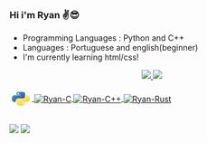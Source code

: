### Hi i'm Ryan ✌😎

- Programming Languages : Python and C++
- Languages : Portuguese and english(beginner)
- I'm currently learning html/css!

<div align="center">
  <a href="https://github.com/ryserk">
  <img height="180em" src="https://github-readme-stats.vercel.app/api?username=ryserk&show_icons=true&theme=github_dark&include_all_commits=true&count_private=true"/>
  <img height="180em" src="https://github-readme-stats.vercel.app/api/top-langs/?username=ryserk&layout=compact&langs_count=7&theme=github_dark"/>
    
</div>
 <div style="display: inline_block"><br>
  <img align="center" alt="Ryan-Python" height="30" width="40" src="https://raw.githubusercontent.com/devicons/devicon/master/icons/python/python-original.svg">
   <img align="center" alt= "Ryan-C" height="30" width"40" src="https://cdn.jsdelivr.net/gh/devicons/devicon/icons/c/c-original.svg">
  <img align="center" alt= "Ryan-C++" height="30" width"40" src="https://cdn.jsdelivr.net/gh/devicons/devicon/icons/cplusplus/cplusplus-original.svg">
  <img align="center" alt= "Ryan-Rust" height="30" width"40" src="https://cdn.jsdelivr.net/gh/devicons/devicon/icons/rust/rust-plain.svg">
  
  
   
</div>

  ##
  
<div> 
  <a href = "mailto:ryangabryel2005@gmail.com"><img src="https://img.shields.io/badge/-Gmail-%23333?style=for-the-badge&logo=gmail&logoColor=white" target="_blank"></a>
  <a href = "mailto:xfoo#6633"><img src="https://img.shields.io/badge/Discord-7289DA?style=for-the-badge&logo=discord&logoColor=white" target="_blank"></a>
  
  
</div>
